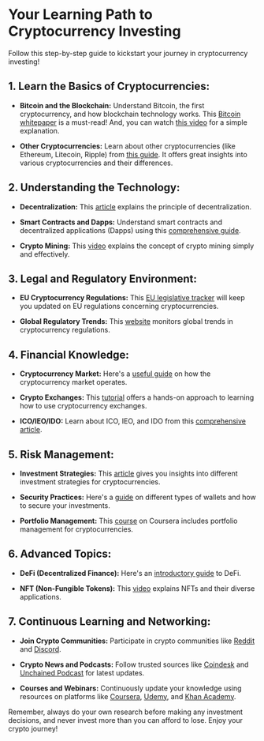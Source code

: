 # Your Learning Path to Cryptocurrency Investing

Follow this step-by-step guide to kickstart your journey in cryptocurrency investing!

## 1. **Learn the Basics of Cryptocurrencies:**
   
- **Bitcoin and the Blockchain:** Understand Bitcoin, the first cryptocurrency, and how blockchain technology works. This [Bitcoin whitepaper](https://bitcoin.org/bitcoin.pdf) is a must-read! And, you can watch [this video](https://www.youtube.com/watch?v=bBC-nXj3Ng4) for a simple explanation.

- **Other Cryptocurrencies:** Learn about other cryptocurrencies (like Ethereum, Litecoin, Ripple) from [this guide](https://www.coindesk.com/learn/crypto-101/how-to-buy-bitcoin). It offers great insights into various cryptocurrencies and their differences.

## 2. **Understanding the Technology:**
   
- **Decentralization:** This [article](https://medium.com/coinmonks/why-is-blockchain-decentralized-4a1b2fd2c479) explains the principle of decentralization.

- **Smart Contracts and Dapps:** Understand smart contracts and decentralized applications (Dapps) using this [comprehensive guide](https://blockgeeks.com/guides/smart-contracts/).

- **Crypto Mining:** This [video](https://www.youtube.com/watch?v=GmOzih6I1zs) explains the concept of crypto mining simply and effectively.

## 3. **Legal and Regulatory Environment:**
   
- **EU Cryptocurrency Regulations:** This [EU legislative tracker](https://www.europarl.europa.eu/legislative-tracker/) will keep you updated on EU regulations concerning cryptocurrencies.

- **Global Regulatory Trends:** This [website](https://www.cryptolaw.net/) monitors global trends in cryptocurrency regulations.

## 4. **Financial Knowledge:**
   
- **Cryptocurrency Market:** Here's a [useful guide](https://www.investopedia.com/cryptocurrency-4427699) on how the cryptocurrency market operates.

- **Crypto Exchanges:** This [tutorial](https://www.youtube.com/watch?v=B9R9sVZ9e5A) offers a hands-on approach to learning how to use cryptocurrency exchanges.

- **ICO/IEO/IDO:** Learn about ICO, IEO, and IDO from this [comprehensive article](https://medium.com/coinmonks/difference-between-ico-ieo-ido-sto-and-eto-crypto-fundraising-mechanisms-explained-c22a2e7efdb5).

## 5. **Risk Management:**
   
- **Investment Strategies:** This [article](https://www.investopedia.com/articles/active-trading/052014/how-create-cryptocurrency-trading-portfolio.asp) gives you insights into different investment strategies for cryptocurrencies.

- **Security Practices:** Here's a [guide](https://www.gemini.com/cryptopedia/crypto-wallet-types-explained) on different types of wallets and how to secure your investments.

- **Portfolio Management:** This [course](https://www.coursera.org/specializations/cryptocurrency) on Coursera includes portfolio management for cryptocurrencies.

## 6. **Advanced Topics:**
   
- **DeFi (Decentralized Finance):** Here's an [introductory guide](https://www.nerdwallet.com/article/investing/what-is-defi) to DeFi.

- **NFT (Non-Fungible Tokens):** This [video](https://www.youtube.com/watch?v=3lYBQuDJCh0) explains NFTs and their diverse applications.

## 7. **Continuous Learning and Networking:**
   
- **Join Crypto Communities:** Participate in crypto communities like [Reddit](https://www.reddit.com/r/CryptoCurrency/) and [Discord](https://discord.com/invite/CCdbYPt).

- **Crypto News and Podcasts:** Follow trusted sources like [Coindesk](https://www.coindesk.com/) and [Unchained Podcast](https://unchainedpodcast.com/) for latest updates.

- **Courses and Webinars:** Continuously update your knowledge using resources on platforms like [Coursera](https://www.coursera.org/courses?query=cryptocurrency), [Udemy](https://www.udemy.com/topic/cryptocurrency/), and [Khan Academy](https://www.khanacademy.org/economics-finance-domain/core-finance/money-and-banking/bitcoin/v/bitcoin-what-is-it).

Remember, always do your own research before making any investment decisions, and never invest more than you can afford to lose. Enjoy your crypto journey!
